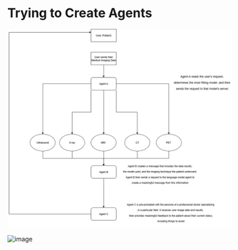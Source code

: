 # Trying to Create Agents

![FLow Chart](readme_files/general_flow_chart.png)

<img width="1896" height="1087" alt="image" src="https://github.com/user-attachments/assets/e22a974f-16dd-4746-b314-d3a76830092e" />
